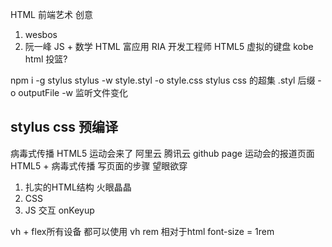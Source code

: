 HTML 前端艺术
创意
1. wesbos
2. 阮一峰 JS + 数学
HTML 富应用 RIA 开发工程师
 HTML5 虚拟的键盘
 kobe  html 投篮?

 npm i -g stylus
 stylus -w style.styl  -o style.css
 stylus css 的超集
 .styl 后缀
 -o outputFile
 -w 监听文件变化
 ## stylus css 预编译
 病毒式传播  HTML5
 运动会来了
 阿里云 腾讯云 github page
 运动会的报道页面 HTML5 + 病毒式传播
 写页面的步骤
 望眼欲穿 
 1. 扎实的HTML结构 火眼晶晶
 2. CSS
 3. JS 交互 onKeyup

 vh + flex所有设备 都可以使用
 vh
 rem 相对于html font-size = 1rem